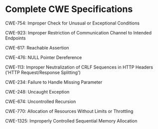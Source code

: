 

# Complete CWE Specifications

CWE-754: Improper Check for Unusual or Exceptional Conditions

CWE-923: Improper Restriction of Communication Channel to Intended Endpoints

CWE-617: Reachable Assertion

CWE-476: NULL Pointer Dereference

CWE-113: Improper Neutralization of CRLF Sequences in HTTP Headers ('HTTP Request/Response Splitting')

CWE-234: Failure to Handle Missing Parameter

CWE-248: Uncaught Exception

CWE-674: Uncontrolled Recursion

CWE-770: Allocation of Resources Without Limits or Throttling

CWE-1325: Improperly Controlled Sequential Memory Allocation